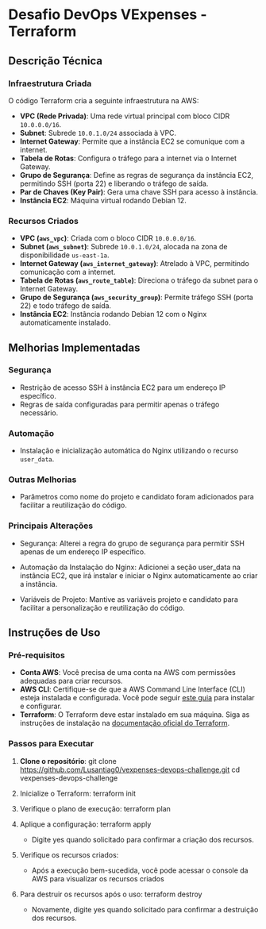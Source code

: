 # Desafio DevOps VExpenses - Terraform

## Descrição Técnica

### Infraestrutura Criada

O código Terraform cria a seguinte infraestrutura na AWS:

- **VPC (Rede Privada)**: Uma rede virtual principal com bloco CIDR `10.0.0.0/16`.
- **Subnet**: Subrede `10.0.1.0/24` associada à VPC.
- **Internet Gateway**: Permite que a instância EC2 se comunique com a internet.
- **Tabela de Rotas**: Configura o tráfego para a internet via o Internet Gateway.
- **Grupo de Segurança**: Define as regras de segurança da instância EC2, permitindo SSH (porta 22) e liberando o tráfego de saída.
- **Par de Chaves (Key Pair)**: Gera uma chave SSH para acesso à instância.
- **Instância EC2**: Máquina virtual rodando Debian 12.

### Recursos Criados

- **VPC (`aws_vpc`)**: Criada com o bloco CIDR `10.0.0.0/16`.
- **Subnet (`aws_subnet`)**: Subrede `10.0.1.0/24`, alocada na zona de disponibilidade `us-east-1a`.
- **Internet Gateway (`aws_internet_gateway`)**: Atrelado à VPC, permitindo comunicação com a internet.
- **Tabela de Rotas (`aws_route_table`)**: Direciona o tráfego da subnet para o Internet Gateway.
- **Grupo de Segurança (`aws_security_group`)**: Permite tráfego SSH (porta 22) e todo tráfego de saída.
- **Instância EC2**: Instância rodando Debian 12 com o Nginx automaticamente instalado.

## Melhorias Implementadas

### Segurança
- Restrição de acesso SSH à instância EC2 para um endereço IP específico.
- Regras de saída configuradas para permitir apenas o tráfego necessário.

### Automação
- Instalação e inicialização automática do Nginx utilizando o recurso `user_data`.

### Outras Melhorias
- Parâmetros como nome do projeto e candidato foram adicionados para facilitar a reutilização do código.

### Principais Alterações
- Segurança:
    Alterei a regra do grupo de segurança para permitir SSH apenas de um endereço IP específico.
  
- Automação da Instalação do Nginx:
    Adicionei a seção user_data na instância EC2, que irá instalar e iniciar o Nginx automaticamente ao criar a instância.

- Variáveis de Projeto:
    Mantive as variáveis projeto e candidato para facilitar a personalização e reutilização do código.

 ## Instruções de Uso

### Pré-requisitos
- **Conta AWS**: Você precisa de uma conta na AWS com permissões adequadas para criar recursos.
- **AWS CLI**: Certifique-se de que a AWS Command Line Interface (CLI) esteja instalada e configurada. Você pode seguir [este guia](https://docs.aws.amazon.com/cli/latest/userguide/install-cliv2.html) para instalar e configurar.
- **Terraform**: O Terraform deve estar instalado em sua máquina. Siga as instruções de instalação na [documentação oficial do Terraform](https://learn.hashicorp.com/tutorials/terraform/install-cli).

### Passos para Executar

1. **Clone o repositório**:
   git clone https://github.com/Lusantiag0/vexpenses-devops-challenge.git
   cd vexpenses-devops-challenge

2. Inicialize o Terraform:
    terraform init

3. Verifique o plano de execução:
   terraform plan

4. Aplique a configuração:
   terraform apply
   - Digite yes quando solicitado para confirmar a criação dos recursos.

6. Verifique os recursos criados:
   - Após a execução bem-sucedida, você pode acessar o console da AWS para visualizar os recursos criados
  
7. Para destruir os recursos após o uso:
   terraform destroy
   - Novamente, digite yes quando solicitado para confirmar a destruição dos recursos.


